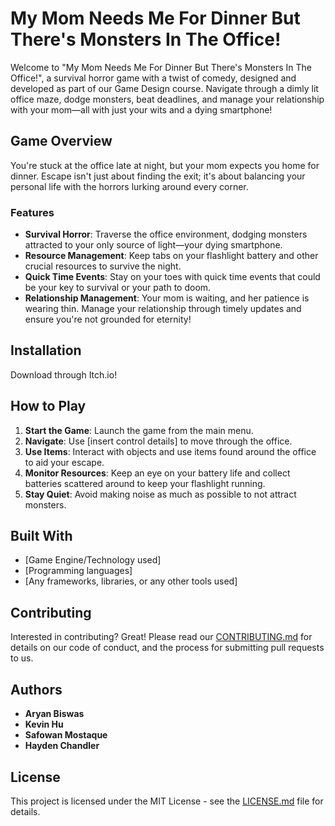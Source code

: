 # My Mom Needs Me For Dinner But There's Monsters In The Office!

Welcome to "My Mom Needs Me For Dinner But There's Monsters In The Office!", a survival horror game with a twist of comedy, designed and developed as part of our Game Design course. Navigate through a dimly lit office maze, dodge monsters, beat deadlines, and manage your relationship with your mom—all with just your wits and a dying smartphone!

## Game Overview

You're stuck at the office late at night, but your mom expects you home for dinner. Escape isn't just about finding the exit; it's about balancing your personal life with the horrors lurking around every corner.

### Features

- **Survival Horror**: Traverse the office environment, dodging monsters attracted to your only source of light—your dying smartphone.
- **Resource Management**: Keep tabs on your flashlight battery and other crucial resources to survive the night.
- **Quick Time Events**: Stay on your toes with quick time events that could be your key to survival or your path to doom.
- **Relationship Management**: Your mom is waiting, and her patience is wearing thin. Manage your relationship through timely updates and ensure you're not grounded for eternity!

## Installation

Download through Itch.io! 

## How to Play

1. **Start the Game**: Launch the game from the main menu.
2. **Navigate**: Use [insert control details] to move through the office.
3. **Use Items**: Interact with objects and use items found around the office to aid your escape.
4. **Monitor Resources**: Keep an eye on your battery life and collect batteries scattered around to keep your flashlight running.
5. **Stay Quiet**: Avoid making noise as much as possible to not attract monsters.

## Built With

- [Game Engine/Technology used]
- [Programming languages]
- [Any frameworks, libraries, or any other tools used]

## Contributing

Interested in contributing? Great! Please read our [CONTRIBUTING.md](CONTRIBUTING.md) for details on our code of conduct, and the process for submitting pull requests to us.

## Authors

- **Aryan Biswas**
- **Kevin Hu**
- **Safowan Mostaque**
- **Hayden Chandler**


## License

This project is licensed under the MIT License - see the [LICENSE.md](LICENSE.md) file for details.

